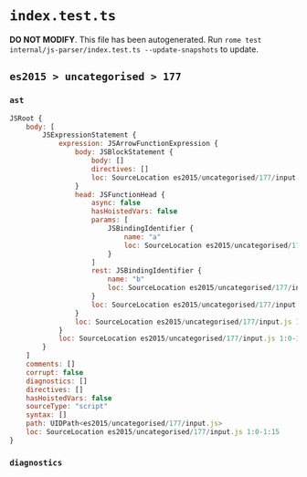 # `index.test.ts`

**DO NOT MODIFY**. This file has been autogenerated. Run `rome test internal/js-parser/index.test.ts --update-snapshots` to update.

## `es2015 > uncategorised > 177`

### `ast`

```javascript
JSRoot {
	body: [
		JSExpressionStatement {
			expression: JSArrowFunctionExpression {
				body: JSBlockStatement {
					body: []
					directives: []
					loc: SourceLocation es2015/uncategorised/177/input.js 1:13-1:15
				}
				head: JSFunctionHead {
					async: false
					hasHoistedVars: false
					params: [
						JSBindingIdentifier {
							name: "a"
							loc: SourceLocation es2015/uncategorised/177/input.js 1:1-1:2 (a)
						}
					]
					rest: JSBindingIdentifier {
						name: "b"
						loc: SourceLocation es2015/uncategorised/177/input.js 1:7-1:8 (b)
					}
					loc: SourceLocation es2015/uncategorised/177/input.js 1:0-1:12
				}
				loc: SourceLocation es2015/uncategorised/177/input.js 1:0-1:15
			}
			loc: SourceLocation es2015/uncategorised/177/input.js 1:0-1:15
		}
	]
	comments: []
	corrupt: false
	diagnostics: []
	directives: []
	hasHoistedVars: false
	sourceType: "script"
	syntax: []
	path: UIDPath<es2015/uncategorised/177/input.js>
	loc: SourceLocation es2015/uncategorised/177/input.js 1:0-1:15
}
```

### `diagnostics`

```

```
